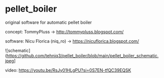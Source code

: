 # pellet_boiler
original software for automatic pellet boiler

concept: TommyPluss -> http://tommypluss.blogspot.com/

software: Nicu Florica (niq_ro) -> https://nicuflorica.blogspot.com/

![schematic](https://github.com/tehniq3/pellet_boiler/blob/main/pellet_boiler_schematic.jpeg]

video: https://youtu.be/RsJy01HLgPU?si=0S7EN-tfQC39EQSK

